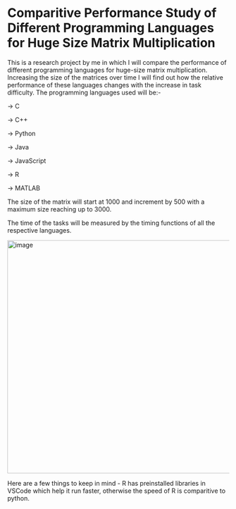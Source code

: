 # Comparitive Performance Study of Different Programming Languages for Huge Size Matrix Multiplication
This is a research project by me in which I will compare the performance of different programming languages for huge-size matrix multiplication. Increasing the size of the matrices over time I will find out how the relative performance of these languages changes with the increase in task difficulty. The programming languages used will be:-

-> C

-> C++

-> Python

-> Java

-> JavaScript

-> R

-> MATLAB


The size of the matrix will start at 1000 and increment by 500 with a maximum size reaching up to 3000.

The time of the tasks will be measured by the timing functions of all the respective languages.

<img width="529" alt="image" src="https://github.com/user-attachments/assets/0946c749-b1eb-4468-a797-31e67f29c033" />

Here are a few things to keep in mind - 
R  has preinstalled libraries in VSCode which help it run faster, otherwise the speed of R is comparitive to python.



